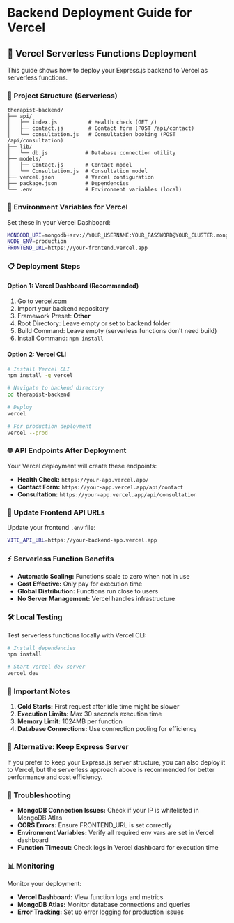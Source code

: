 # Backend Deployment Guide for Vercel

## 🚀 Vercel Serverless Functions Deployment

This guide shows how to deploy your Express.js backend to Vercel as serverless functions.

### 📁 Project Structure (Serverless)
```
therapist-backend/
├── api/
│   ├── index.js          # Health check (GET /)
│   ├── contact.js        # Contact form (POST /api/contact)
│   └── consultation.js   # Consultation booking (POST /api/consultation)
├── lib/
│   └── db.js            # Database connection utility
├── models/
│   ├── Contact.js       # Contact model
│   └── Consultation.js  # Consultation model
├── vercel.json          # Vercel configuration
├── package.json         # Dependencies
└── .env                 # Environment variables (local)
```

### 🔧 Environment Variables for Vercel

Set these in your Vercel Dashboard:

```bash
MONGODB_URI=mongodb+srv://YOUR_USERNAME:YOUR_PASSWORD@YOUR_CLUSTER.mongodb.net/?retryWrites=true&w=majority&appName=YOUR_APP_NAME
NODE_ENV=production
FRONTEND_URL=https://your-frontend.vercel.app
```

### 📋 Deployment Steps

#### Option 1: Vercel Dashboard (Recommended)
1. Go to [vercel.com](https://vercel.com)
2. Import your backend repository
3. Framework Preset: **Other**
4. Root Directory: Leave empty or set to backend folder
5. Build Command: Leave empty (serverless functions don't need build)
6. Install Command: `npm install`

#### Option 2: Vercel CLI
```bash
# Install Vercel CLI
npm install -g vercel

# Navigate to backend directory
cd therapist-backend

# Deploy
vercel

# For production deployment
vercel --prod
```

### 🌐 API Endpoints After Deployment

Your Vercel deployment will create these endpoints:

- **Health Check:** `https://your-app.vercel.app/`
- **Contact Form:** `https://your-app.vercel.app/api/contact`
- **Consultation:** `https://your-app.vercel.app/api/consultation`

### 🔄 Update Frontend API URLs

Update your frontend `.env` file:
```bash
VITE_API_URL=https://your-backend-app.vercel.app
```

### ⚡ Serverless Function Benefits

- **Automatic Scaling:** Functions scale to zero when not in use
- **Cost Effective:** Only pay for execution time
- **Global Distribution:** Functions run close to users
- **No Server Management:** Vercel handles infrastructure

### 🛠️ Local Testing

Test serverless functions locally with Vercel CLI:
```bash
# Install dependencies
npm install

# Start Vercel dev server
vercel dev
```

### 📝 Important Notes

1. **Cold Starts:** First request after idle time might be slower
2. **Execution Limits:** Max 30 seconds execution time
3. **Memory Limit:** 1024MB per function
4. **Database Connections:** Use connection pooling for efficiency

### 🔧 Alternative: Keep Express Server

If you prefer to keep your Express.js server structure, you can also deploy it to Vercel, but the serverless approach above is recommended for better performance and cost efficiency.

### 🐛 Troubleshooting

- **MongoDB Connection Issues:** Check if your IP is whitelisted in MongoDB Atlas
- **CORS Errors:** Ensure FRONTEND_URL is set correctly
- **Environment Variables:** Verify all required env vars are set in Vercel dashboard
- **Function Timeout:** Check logs in Vercel dashboard for execution time

### 📊 Monitoring

Monitor your deployment:
- **Vercel Dashboard:** View function logs and metrics
- **MongoDB Atlas:** Monitor database connections and queries
- **Error Tracking:** Set up error logging for production issues
